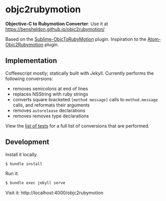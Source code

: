 objc2rubymotion
===============

**Objective-C to Rubymotion Converter**: Use it at https://bensheldon.github.io/objc2rubymotion/

Based on the [Sublime-ObjcToRubyMotion](https://github.com/thinkclay/Sublime-ObjcToRubyMotion) plugin. Inspiration to the [Atom-Objc2Rubymotion](https://github.com/ahmetabdi/atom-objc-2-rubymotion) plugin.

Implementation
--------------

Coffeescript mostly; statically built with Jekyll. Currently performs the following conversions:

 - removes semicolons at end of lines
 - replaces NSString with ruby strings
 - converts square bracketed `[method message]` calls to `method.message` calls, and reformats their arguments
 - removes `autorelease` declarations
 - removes removes type declarations

View the [list of tests](assets/javascripts/spec/converter_spec.coffee) for a full list of conversions that are performed.

Development
-----------

Install it locally.

```bash
$ bundle install
```

Run it:

```bash
$ bundle exec jekyll serve
```

Visit it: http://localhost:4000/objc2rubymotion

